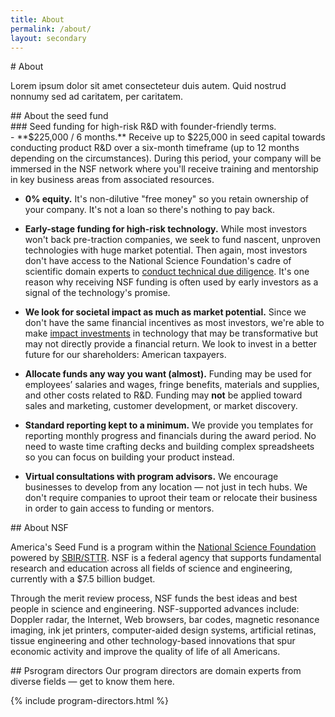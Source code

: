 ```yaml
---
title: About
permalink: /about/
layout: secondary
---
```

<section class="section-header">
<div class="usa-section usa-content usa-grid" markdown="1">
# About

Lorem ipsum dolor sit amet consecteteur duis autem. Quid nostrud nonnumy sed ad caritatem, per caritatem.
</div>
</section>
<section class="section-about-asf">
<div class="usa-section usa-content usa-grid" markdown="1">
## About the seed fund

<div class="usa-width-one-third" markdown="1">
### Seed funding for high-risk R&D with founder-friendly terms.
</div>

<div class="usa-width-two-thirds" markdown="1">
- **$225,000 / 6 months.** Receive up to $225,000 in seed capital towards conducting product R&D over a six-month timeframe (up to 12 months depending on the circumstances). During this period, your company will be immersed in the NSF network where you'll receive training and mentorship in key business areas from associated resources.

- **0% equity.** It's non-dilutive "free money" so you retain ownership of your company. It's not a loan so there's nothing to pay back.

- **Early-stage funding for high-risk technology.** While most investors won't back pre-traction companies, we seek to fund nascent, unproven technologies with huge market potential. Then again, most investors don't have access to the National Science Foundation's cadre of scientific domain experts to [conduct technical due diligence](#). It's one reason why receiving NSF funding is often used by early investors as a signal of the technology's promise.

- **We look for societal impact as much as market potential.** Since we don't have the same financial incentives as most investors, we're able to make [impact investments](#) in technology that may be transformative but may not directly provide a financial return. We look to invest in a better future for our shareholders: American taxpayers.

- **Allocate funds any way you want (almost).** Funding may be used for employees’ salaries and wages, fringe benefits, materials and supplies, and other costs related to R&D. Funding may **not** be applied toward sales and marketing, customer development, or market discovery.

- **Standard reporting kept to a minimum.** We provide you templates for reporting monthly progress and financials during the award period. No need to waste time crafting decks and building complex spreadsheets so you can focus on building your product instead.

- **Virtual consultations with program advisors.** We encourage businesses to develop from any location — not just in tech hubs. We don't require companies to uproot their team or relocate their business in order to gain access to funding or mentors.
</div>
</div>
</section>
<section class="section-about-nsf">
<div class="usa-section usa-content usa-grid" markdown="1">
## About NSF

America's Seed Fund is a program within the [National Science Foundation](#) powered by [SBIR/STTR](#). NSF is a federal agency that supports fundamental research and education across all fields of science and engineering, currently with a $7.5 billion budget.

Through the merit review process, NSF funds the best ideas and best people in science and engineering. NSF-supported advances include: Doppler radar, the Internet, Web browsers, bar codes, magnetic resonance imaging, ink jet printers, computer-aided design systems, artificial retinas, tissue engineering and other technology-based innovations that spur economic activity and improve the quality of life of all Americans.

</div>
</section>

<section class="section-program-directors">
<div class="usa-section usa-content usa-grid" markdown="1">
## Psrogram directors
Our program directors are domain experts from diverse fields — get to know them here.

{% include program-directors.html %}
</div>
</section>
